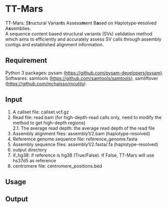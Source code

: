 # TT-Mars

TT-Mars: S**t**ructural Varian**t**s Assess**m**ent B**a**sed on Haplotype-**r**esolved A**s**semblies.  
A sequence content based structural variants (SVs) validation method which aims to efficiently and accurately assess SV calls through assembly contigs and established alignment information.  

## Requirement

Python 3 packages: pysam (https://github.com/pysam-developers/pysam).  
Softwares: samtools (https://github.com/samtools/samtools), samliftover (https://github.com/mchaisso/mcutils).

## Input

1. A callset file: callset.vcf.gz  
2. Read file: read.bam (for high-depth-read calls only, need to modify the method to get high-depth regions)  
2.1. The average read depth: the average read depth of the read file  
3. Assembly alignment files: assembly1/2.bam (haplotype-resolved)
4. Referemce genome sequence file: reference_genome.fasta
5. Assembly sequence files: assembly1/2.fasta/.fa (haplotype-resolved)
6. output directory
7. if_hg38: if reference is hg38 (True/False). If False, TT-Mars will use hs37d5 as reference
8. centromere file: centromere_positions.bed

## Usage



## Output